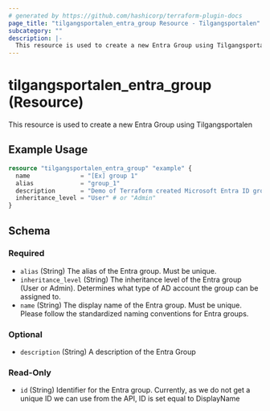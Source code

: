 ```yaml
---
# generated by https://github.com/hashicorp/terraform-plugin-docs
page_title: "tilgangsportalen_entra_group Resource - Tilgangsportalen"
subcategory: ""
description: |-
  This resource is used to create a new Entra Group using Tilgangsportalen
---
```


# tilgangsportalen_entra_group (Resource)

This resource is used to create a new Entra Group using Tilgangsportalen

## Example Usage

```terraform
resource "tilgangsportalen_entra_group" "example" {
  name              = "[Ex] group 1"
  alias             = "group_1"
  description       = "Demo of Terraform created Microsoft Entra ID group"
  inheritance_level = "User" # or "Admin"
}
```

<!-- schema generated by tfplugindocs -->

## Schema

### Required

- `alias` (String) The alias of the Entra group. Must be unique.
- `inheritance_level` (String) The inheritance level of the Entra group (User or
  Admin). Determines what type of AD account the group can be assigned to.
- `name` (String) The display name of the Entra group. Must be unique. Please
  follow the standardized naming conventions for Entra groups.

### Optional

- `description` (String) A description of the Entra Group

### Read-Only

- `id` (String) Identifier for the Entra group. Currently, as we do not get a
  unique ID we can use from the API, ID is set equal to DisplayName
